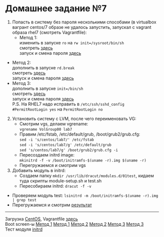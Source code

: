 # Домашнее задание №7

1. Попасть в систему без пароля несколькими способами (в virtualbox вагрант centos/7 образе не удалось запустить, запускал с vagrant образа rhel7 (смотреть Vagrantfile):  
    * Метод 1:  
	изменить в запуске `ro` на `rw init=/sysroot/bin/sh`  
	смотреть [здесь](boot1.png)  
	запуск и смена пароля [здесь](boot2.png)  
* Метод 2:  
	дополнить в запуске `rd.break`  
	смотреть [здесь](boot3.png)  
	запуск и смена пароля [здесь](boot4.png)  
* Метод 3:  
	дополнить в запуске `init=/bin/sh`  
	смотреть [здесь](boot5.png)  
	запуск и смена пароля [здесь](boot6.png)  
P.S. На RHEL7 надо исправить в `/etc/ssh/sshd_config` `#PermitRootLogin yes` на `PermitRootLogin no`
2. Установить систему с LVM, после чего переименовать VG:
    * Смотрим vgs, делаем vgrename:  
    `vgrename VolGroup00 lab7`  
    * Правим /etc/fstab, /etc/default/grub, /boot/grub2/grub.cfg:  
    `sed -i 's/centos/lab7/' /etc/fstab`  
    `sed -i 's/centos/lab7/g' /etc/default/grub`  
    `sed 's/centos/lab7/g' /boot/grub2/grub.cfg -i`  
    * Пересоздаем initrd image:  
    `mkinitrd -f -v /boot/initramfs-$(uname -r).img $(uname -r)`  
    * Перегружаемся и смотрим vgs  
3. Добавить модуль в initrd:
    * Создаем папку `mkdir /usr/lib/dracut/modules.d/01test`, кидаем туда скрипты module-setup.sh и test.sh
    * Пересобираем initrd:
    `dracut -f -v`
* Проверяем модуль test:
`lsinitrd -m /boot/initramfs-$(uname -r).img | grep test`
* Перегружаемся и смотрим [результат](test-module.png)
---
Загрузка [CentOS](virtualbox-centos7.PNG), Vagrantfile [здесь](Vagrantfile)  
Boot screen-ы [Метод 1](boot1.png) [Метод 1](boot2.png) [Метод 2](boot3.png) [Метод 2](boot4.png) [Метод 3](boot5.png) [Метод 3](boot6.png)  
Тест модуля [initrd](test-module.png) 